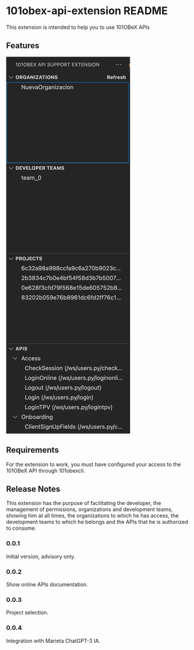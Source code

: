 # 101obex-api-extension README

This extension is intended to help you to use 101OBeX APIs

## Features


![Imagen](./images/layout.png?raw=true "Layout")

## Requirements

For the extension to work, you must have configured your access to the 101OBeX API through 101obexcli.

## Release Notes

This extension has the purpose of facilitating the developer, the management of permissions, organizations and development teams, showing him at all times, the organizations to which he has access, the development teams to which he belongs and the APIs that he is authorized to consume.


### 0.0.1

Initial version, advisory only.

### 0.0.2

Show online APIs documentation.

### 0.0.3

Project selection.

### 0.0.4

Integration with Marieta ChatGPT-3 IA.



